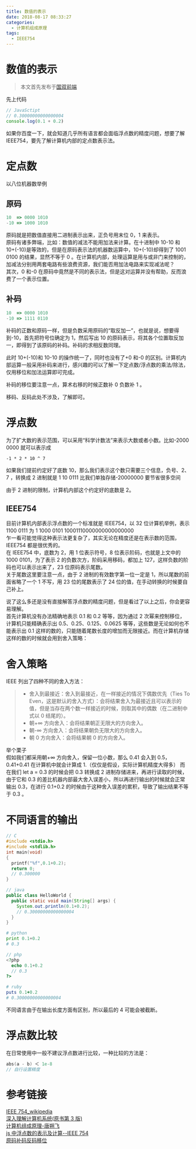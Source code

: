 ```yaml
---
title: 数值的表示
date: 2018-08-17 08:33:27
categories:
  - 计算机组成原理
tags:
  - IEEE754
---
```


# 数值的表示

> 本文首先发布于[国双前端](https://fe-home.github.io/)

先上代码

```javascript
// JavaSctipt
// 0.30000000000000004
console.log(0.1 + 0.2)
```

如果你百度一下，就会知道几乎所有语言都会面临浮点数的精度问题，想要了解 IEEE754，要先了解计算机内部的定点数表示法。

# 定点数

以八位机器数举例

## 原码

```JavaScript
10  => 0000 1010
-10 => 1000 1010
```

原码就是把数值直接用二进制表示出来，正负号用末位 0，1 来表示。  
原码有诸多弊端，比如：数值的减法不能用加法来计算。在十进制中 10-10 和 10+(-10)是等效的，但是在原码表示法的机器数运算中，10+(-10)却得到了 1001 0100 的结果，显然不等于 0 。在计算机内部，处理运算是用与或非门来控制的，加减法分别用两套电路有些浪费资源，我们能否用加法电路来实现减法呢？  
其次，0 和-0 在原码中竟然是不同的表示法，但是这对运算并没有帮助，反而浪费了一个表示位置。

## 补码

```JavaScript
10  => 0000 1010
-10 => 1111 0110
```

补码的正数和原码一样，但是负数采用原码的“取反加一”，也就是说，想要得到-10，首先把符号位确定为 1，然后写出 10 的原码表示，将其各个位置取反加一，即得到了该原码的补码。补码的求相反数同理。

此时 10+(-10)和 10-10 的操作统一了，同时也没有了+0 和-0 的区别。计算机内部运算一般采用补码来进行，感兴趣的可以了解一下定点数/浮点数的乘法/除法，仅用移位和加法运算即可完成。

补码的移位要注意一点，算术右移的时候正数补 0 负数补 1 。

移码、反码此处不涉及，了解即可。

# 浮点数

为了扩大数的表示范围，可以采用“科学计数法”来表示大数或者小数。比如-2000 0000 就可以表示成

```
-1 * 2 * 10 ^ 7
```

如果我们提前约定好了底数 10，那么我们表示这个数只需要三个信息，负号、2、7 ，转换成 2 进制就是 1 10 0111 比我们单独存储-20000000 要节省很多空间

由于 2 进制的限制，计算机内部这个约定好的底数是 2。

## IEEE754

目前计算机内部表示浮点数的一个标准就是 IEEE754，以 32 位计算机举例，表示 1100 0111 为 1 1000 0101 10001110000000000000000  
乍一看可能觉得这种表示法更复杂了，其实无论在精度还是在表示数的范围，IEEE754 都是很优秀的。  
在 IEEE754 中，底数为 2，用 1 位表示符号，8 位表示阶码，也就是上文中的 1000 0101，为了表示 2 的负数次方，阶码采用移码，都加上 127，这样负数的阶码也可以表示出来了，23 位原码表示尾数。  
关于尾数这里要注意一点，由于 2 进制的有效数字第一位一定是 1，所以尾数的前面省略了一个 1 不写，用 23 位的尾数表示了 24 位的值，在手动转换的时候要自己补上。

说了这么多还是没有直接解答浮点数的精度问题，但是看过了以上之后，你会更容易理解。  
首先计算机没有办法精确地表示 0.1 和 0.2 等等，因为通过 2 次幂来控制移位，计算机只能精确表示出 0.5、0.25、0.125、0.0625 等等，这些数是无论如何也不能表示出 0.1 这样的数的，只能随着尾数长度的增加而无限接近。而在计算机存储这样的数的时候就会用到舍入策略：

# 舍入策略

IEEE 列出了四种不同的舍入方法：

> - 舍入到最接近：舍入到最接近，在一样接近的情况下偶数优先（Ties To Even，这是默认的舍入方式）：会将结果舍入为最接近且可以表示的值，但是当存在两个数一样接近的时候，则取其中的偶数（在二进制中式以 0 结尾的）。
> - 朝+∞ 方向舍入：会将结果朝正无限大的方向舍入。
> - 朝-∞ 方向舍入：会将结果朝负无限大的方向舍入。
> - 朝 0 方向舍入：会将结果朝 0 的方向舍入。

举个栗子  
假如我们都采用朝+∞ 方向舍入，保留一位小数，那么 0.41 会入到 0.5，0.41+0.41 在计算机中就会计算成 1.（仅仅是假设，实际计算机精度大得多）
而在我们 let a = 0.3 的时候会把 0.3 转换成 2 进制存储进来，再进行读取的时候，由于它和 0.3 的差比机器内部最大舍入误差小，所以再进行输出的时候就会正常输出 0.3，在进行 0.1+0.2 的时候由于这种舍入误差的累积，导致了输出结果不等于 0.3 。

# 不同语言的输出

```C
// C
#include <stdio.h>
#include <stdlib.h>
int main(void)
{
  printf("%f",0.1+0.2);
  return 0;
  // 0.300000
}
```

```java
// java
public class HelloWorld {
  public static void main(String[] args) {
    System.out.println(0.1+0.2);
    // 0.30000000000000004
  }
}
```

```Python
# python
print 0.1+0.2
# 0.3
```

```php
// php
<?php
  echo 0.1+0.2
  // 0.3
?>
```

```ruby
# ruby
puts 0.1+0.2
# 0.30000000000000004
```

不同语言由于在输出长度方面有区别，所以最后的 4 可能会被截断。

# 浮点数比较

在日常使用中一般不建议浮点数进行比较，一种比较的方法是：

```C++
abs(a - b) ＜ 1e-8
// 自行设置精度
```

# 参考链接

[IEEE 754_wikipedia](https://zh.wikipedia.org/zh-hans/IEEE_754)  
[深入理解计算机系统(原书第 3 版)](https://www.amazon.cn/dp/B01N03IQK4/ref=sr_1_1?ie=UTF8&qid=1534470551&sr=8-1&keywords=%E6%B7%B1%E5%85%A5%E7%90%86%E8%A7%A3%E8%AE%A1%E7%AE%97%E6%9C%BA%E7%B3%BB%E7%BB%9F)  
[计算机组成原理-唐朔飞](https://www.amazon.cn/dp/B00HTIEY94/ref=sr_1_4?ie=UTF8&qid=1534470571&sr=8-4&keywords=%E8%AE%A1%E7%AE%97%E6%9C%BA%E7%BB%84%E6%88%90%E5%8E%9F%E7%90%86)  
[js 中浮点数的表示及计算--IEEE 754](https://zhuanlan.zhihu.com/p/33494597)  
[原码补码反码移位](https://www.imooc.com/article/23518)

